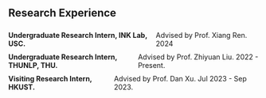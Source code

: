 
<h2 id="publications" style="margin: 2px 0px -10px;">Research Experience</h2>

<ul style="list-style-type: none; padding: 0; padding-top:20px">
  <li style="display: flex; justify-content: space-between; margin-bottom: 10px;">
    <span><strong>Undergraduate Research Intern, INK Lab, USC.</strong></span>
    <span>Advised by Prof. Xiang Ren. 2024</span>
  </li>
  <li style="display: flex; justify-content: space-between; margin-bottom: 10px;">
    <span><strong>Undergraduate Research Intern, THUNLP, THU.</strong></span>
    <span>Advised by Prof. Zhiyuan Liu. 2022 - Present.</span>
  </li>
  <li style="display: flex; justify-content: space-between; margin-bottom: 10px;">
    <span><strong>Visiting Research Intern, HKUST.</strong></span>
    <span>Advised by Prof. Dan Xu. Jul 2023 - Sep 2023.</span>
  </li>
</ul>